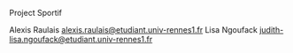 Project Sportif

Alexis Raulais alexis.raulais@etudiant.univ-rennes1.fr
Lisa Ngoufack judith-lisa.ngoufack@etudiant.univ-rennes1.fr